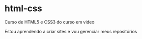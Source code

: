 # html-css
 Curso de HTML5 e CSS3 do curso em video

Estou aprendendo a criar sites e vou gerenciar meus repositórios